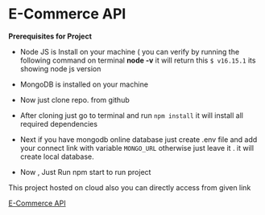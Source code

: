 # E-Commerce API

**Prerequisites for Project**

- Node JS is Install on your machine ( you can verify by running the following command on terminal **node -v** it will return this `$ v16.15.1` its showing node js version
- MongoDB is installed on your machine

- Now just clone repo. from github
- After cloning just go to terminal and run `npm install` it will install all required dependencies
- Next if you have mongodb online database just create .env file and add your connect link with variable `MONGO_URL` otherwise just leave it . it will create local database.
- Now , Just Run npm start to run project

This project hosted on cloud also you can directly access from given link

[E-Commerce API](www.google.com)
